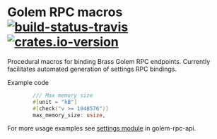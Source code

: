 # Golem RPC macros [![build-status-travis]][travis] [![crates.io-version]][crates.io]

[build-status-travis]: https://travis-ci.org/golemfactory/golem-client.svg?branch=master
[travis]: https://travis-ci.org/golemfactory/golem-client
[crates.io-version]: http://meritbadge.herokuapp.com/golem-rpc-macros
[crates.io]: https://crates.io/crates/golem-rpc-macros

Procedural macros for binding Brass Golem RPC endpoints.
Currently facilitates automated generation of settings RPC bindings.

Example code
```Rust
        /// Max memory size
        #[unit = "kB"]
        #[check("v >= 1048576")]
        max_memory_size: usize,
```

For more usage examples see [settings module](
../golem-rpc-api/src/settings.rs
) in golem-rpc-api.